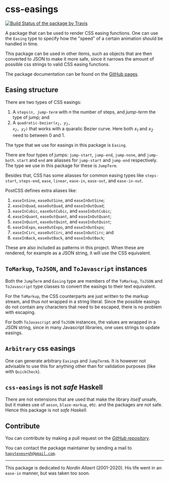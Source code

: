 # css-easings

[![Build Status of the package by Travis](https://travis-ci.com/hapytex/css-easings.svg?branch=master)](https://travis-ci.com/hapytex/css-easings)

A package that can be used to render CSS easing functions. One can use the
`Easing` type to specify how the "speed" of a certain animation should be
handled in time.

This package can be used in other items, such as objects that are then converted
to JSON to make it more safe, since it narrows the amount of possible css
strings to valid CSS easing functions.

The package documentation can be found on the [GitHub pages](https://hapytex.github.io/css-easings/).

## Easing structure

There are two types of CSS easings:

 1. A <code>steps(<i>n</i>, <i>jump-term</i></code> with *n* the number of
    steps, and *jump-term* the type of jump; and
 2. A <code>quadratic-bezier(<i>x<sub>1</sub></i>, <i>y<sub>1</sub></i>, <i>x<sub>2</sub></i>, <i>y<sub>2</sub></i>)</code>
    that works with a quaratic Bezier curve. Here both *x<sub>1</sub>* and *x<sub>2</sub>* need to between 0 and 1.

The type that we use for easings in this package is `Easing`.

There are four types of jumps: `jump-start`, `jump-end`, `jump-none`, and
`jump-both`. `start` and `end` are aliasses for `jump-start` and `jump-end`
respectively. The type we use in this package for these is `JumpTerm`.

Besides that, CSS has some aliasses for common easing types like `steps-start`,
`steps-end`, `ease`, `linear`, `ease-in`, `ease-out`, and `ease-in-out`.

PostCSS defines extra aliases like:

 1. `easeInSine`, `easeOutSine`, and `easeInOutSine`;
 2. `easeInQuad`, `easeOutQuad`, and `easeInOutQuad`;
 3. `easeInCubic`, `easeOutCubic`, and `easeInOutCubic`;
 4. `easeInQuant`, `easeOutQuant`, and `easeInOutQuant`;
 5. `easeInQuint`, `easeOutQuint`, and `easeInOutQuint`;
 6. `easeInExpo`, `easeOutExpo`, and `easeInOutExpo`;
 7. `easeInCirc`, `easeOutCirc`, and `easeInOutCirc`; and
 8. `easeInBack`, `easeOutBack`, and `easeInOutBack`;

These are also included as patterns in this project. When these are rendered,
for example as a JSON string, it will use the CSS equivalent.

## `ToMarkup`, `ToJSON`, and `ToJavascript` instances

Both the `JumpTerm` and `Easing` type are members of the `ToMarkup`, `ToJSON`
and `ToJavascript` type classes to convert the easings to their text equivalent.

For the `ToMarkup`, the CSS counterparts are just written to the markup stream,
and thus *not* wrapped in a string literal. Since the possible easings do not
contain any characters that need to be escaped, there is no problem with
escaping.

For both `ToJavascript` and `ToJSON` instances, the values are wrapped in a JSON
string, since in many Javascript libraries, one uses strings to update easings.

## `Arbitrary` css easings

One can generate arbitrary `Easing`s and `JumpTerm`s. It is however not advisable to
use this for anything other than for validation purposes (like with `QuickCheck`).

## `css-easings` is not *safe* Haskell

There are not extensions that are used that make the library *itself*
unsafe, but it makes use of `aeson`, `blaze-markup`, etc. and the packages are
not safe. Hence this package is not *safe Haskell*.

## Contribute

You can contribute by making a pull request on the [*GitHub
repository*](https://github.com/hapytex/css-easings).

You can contact the package maintainer by sending a mail to
[`hapytexeu+gh@gmail.com`](mailto:hapytexeu+gh@gmail.com).

---

This package is dedicated to *Nordin Allaert* (2001-2020). His life went in an `ease-in` manner, but was taken too soon.
